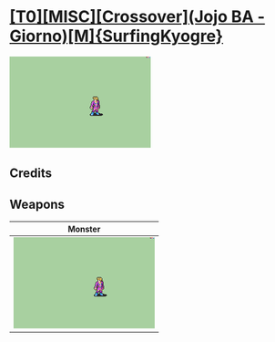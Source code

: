 # [\[T0\]\[MISC\]\[Crossover\]\(Jojo BA - Giorno\)\[M\]{SurfingKyogre}](./)

<img src="./8.%20Monster/Monster_000.png" alt="[T0][MISC][Crossover](Jojo BA - Giorno)[M]{SurfingKyogre} standing" />

## Credits



## Weapons


|Monster |
|  :---: |
| <img alt="Monster animation" src="./8.%20Monster/Monster.gif" /> |
